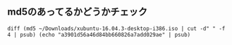 ## md5のあってるかどうかチェック
```
diff (md5 ~/Downloads/xubuntu-16.04.3-desktop-i386.iso | cut -d" " -f 4 | psub) (echo "a3901d56a46d84bb660826a7add029ae" | psub)
```
